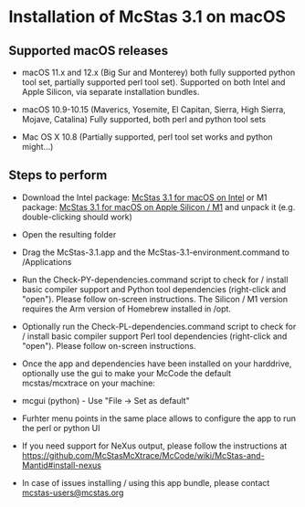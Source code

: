 # Installation of McStas 3.1 on macOS 

## Supported macOS releases
* macOS 11.x and 12.x (Big Sur and Monterey) both fully supported python tool set, partially
  supported perl tool set). Supported on both Intel and Apple Silicon,
  via separate installation bundles.

* macOS 10.9-10.15 (Maverics, Yosemite, El Capitan, Sierra, High
  Sierra, Mojave, Catalina) Fully supported, both perl and python tool sets

* Mac OS X 10.8 (Partially supported, perl tool set works and python might...)

## Steps to perform

* Download the Intel package:
  [McStas 3.1 for macOS on Intel](https://download.mcstas.org/mcstas-3.1/mac/x86_64/mcstas-3.1_x86_64.tgz)
  or M1 package:
  [McStas 3.1 for macOS on Apple Silicon / M1](https://download.mcstas.org/mcstas-3.1/mac/arm64/mcstas-3.1_arm64.tgz)
 and unpack it (e.g. double-clicking should work)

* Open the resulting folder

* Drag the McStas-3.1.app and the McStas-3.1-environment.command to
/Applications

* Run the Check-PY-dependencies.command script to check for / install
  basic compiler support and  Python tool dependencies (right-click and "open"). Please follow
  on-screen instructions. The Silicon / M1 version requires the Arm
  version of Homebrew installed in /opt.

* Optionally run the Check-PL-dependencies.command script to check for
  / install basic compiler support  Perl tool dependencies (right-click and "open"). Please follow
  on-screen instructions.

* Once the app and dependencies have been installed on your harddrive, optionally use the gui to make your McCode
the default mcstas/mcxtrace on your machine:
 * mcgui    (python) - Use "File -> Set as default"
 * Furhter menu points in the same place allows to configure the app to run the perl or python UI

* If you need support for NeXus output, please follow the instructions
  at https://github.com/McStasMcXtrace/McCode/wiki/McStas-and-Mantid#install-nexus

* In case of issues installing / using this app bundle, please contact mcstas-users@mcstas.org
